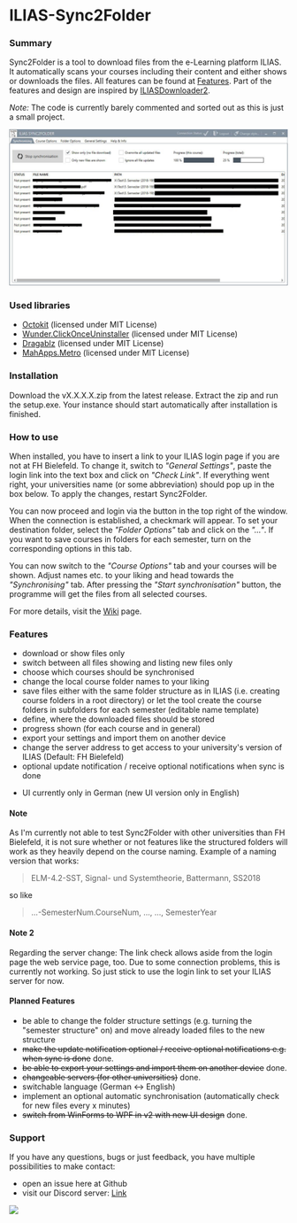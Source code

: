 ILIAS-Sync2Folder
=================
### Summary
Sync2Folder is a tool to download files from the e-Learning platform ILIAS.
It automatically scans your courses including their content and either shows or downloads the files.
All features can be found at [Features](#features). Part of the features and design are inspired by [ILIASDownloader2](https://github.com/kekru/ILIASDownloader2).

*Note:* The code is currently barely commented and sorted out as this is just a small project.

![pic1](https://github.com/Viperinius/ILIAS-Sync2Folder/raw/master/wiki-pictures/mainwindow-sync.JPG)

### Used libraries
+ [Octokit](https://github.com/octokit/octokit.net) (licensed under MIT License)
+ [Wunder.ClickOnceUninstaller](https://github.com/6wunderkinder/Wunder.ClickOnceUninstaller) (licensed under MIT License)
+ [Dragablz](https://github.com/ButchersBoy/Dragablz) (licensed under MIT License)
+ [MahApps.Metro](https://github.com/MahApps/MahApps.Metro) (licensed under MIT License)

### Installation
Download the vX.X.X.X.zip from the latest release. Extract the zip and run the setup.exe. Your instance should start automatically after installation is finished.

### How to use
When installed, you have to insert a link to your ILIAS login page if you are not at FH Bielefeld. To change it, switch to *"General Settings"*, paste the login link into the text box and click on *"Check Link"*. If everything went right, your universities name (or some abbreviation) should pop up in the box below. To apply the changes, restart Sync2Folder.

You can now proceed and login via the button in the top right of the window. When the connection is established, a checkmark will appear. To set your destination folder, select the *"Folder Options"* tab and click on the *"..."*. If you want to save courses in folders for each semester, turn on the corresponding options in this tab.

You can now switch to the *"Course Options"* tab and your courses will be shown. Adjust names etc. to your liking and head towards the *"Synchronising"* tab. After pressing the *"Start synchronisation"* button, the programme will get the files from all selected courses.

For more details, visit the [Wiki](https://github.com/Viperinius/ILIAS-Sync2Folder/wiki) page.

### Features
+ download or show files only
+ switch between all files showing and listing new files only
+ choose which courses should be synchronised
+ change the local course folder names to your liking
+ save files either with the same folder structure as in ILIAS (i.e. creating course folders in a root directory) or let the tool create the course folders in subfolders for each semester (editable name template)
+ define, where the downloaded files should be stored
+ progress shown (for each course and in general)
+ export your settings and import them on another device
+ change the server address to get access to your university's version of ILIAS (Default: FH Bielefeld)
+ optional update notification / receive optional notifications when sync is done
- UI currently only in German (new UI version only in English)

#### Note
As I'm currently not able to test Sync2Folder with other universities than FH Bielefeld, it is not sure whether or not features like the structured folders will work as they heavily depend on the course naming.
Example of a naming version that works:	
>ELM-4.2-SST, Signal- und Systemtheorie, Battermann, SS2018

so like 

>...-SemesterNum.CourseNum, ..., ..., SemesterYear

#### Note 2
Regarding the server change:
The link check allows aside from the login page the web service page, too. Due to some connection problems, this is currently not working.
So just stick to use the login link to set your ILIAS server for now.

#### Planned Features
+ be able to change the folder structure settings (e.g. turning the "semester structure" on) and move already loaded files to the new structure
+ ~~make the update notification optional / receive optional notifications e.g. when sync is done~~ done.
+ ~~be able to export your settings and import them on another device~~ done.
+ ~~changeable servers (for other universities)~~ done.
+ switchable language (German <-> English)
+ implement an optional automatic synchronisation (automatically check for new files every x minutes)
+ ~~switch from WinForms to WPF in v2 with new UI design~~ done.

### Support
If you have any questions, bugs or just feedback, you have multiple possibilities to make contact:
+ open an issue here at Github
+ visit our Discord server: [Link](http://discord.gg/zxDfVpM)

![](https://img.shields.io/discord/469639729164582912.svg?style=for-the-badge)
